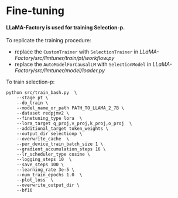 # Fine-tuning
#### LLaMA-Factory is used for training Selection-p.

To replicate the training procedure:
- replace the `CustomTrainer` with `SelectionTrainer` in *LLaMA-Factory/src/llmtuner/train/pt/workflow.py*
- replace the `AutoModelForCausalLM` with `SelectionModel` in *LLaMA-Factory/src/llmtuner/model/loader.py*

To train selection-p:
```
python src/train_bash.py  \
    --stage pt \
    --do_train \
    --model_name_or_path PATH_TO_LLAMA_2_7B \ 
    --dataset redpjmv2 \
    --finetuning_type lora  \
    --lora_target q_proj,v_proj,k_proj,o_proj  \
    --additional_target token_weights \
    --output_dir selectionp \
    --overwrite_cache  \
    --per_device_train_batch_size 1 \
    --gradient_accumulation_steps 16 \
    --lr_scheduler_type cosine \
    --logging_steps 10  \
    --save_steps 100 \
    --learning_rate 3e-5 \
    --num_train_epochs 1.0  \
    --plot_loss  \
    --overwrite_output_dir \
    --bf16
```
